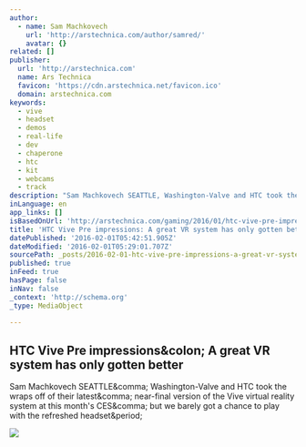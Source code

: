 ```yaml
---
author:
  - name: Sam Machkovech
    url: 'http://arstechnica.com/author/samred/'
    avatar: {}
related: []
publisher:
  url: 'http://arstechnica.com'
  name: Ars Technica
  favicon: 'https://cdn.arstechnica.net/favicon.ico'
  domain: arstechnica.com
keywords:
  - vive
  - headset
  - demos
  - real-life
  - dev
  - chaperone
  - htc
  - kit
  - webcams
  - track
description: "Sam Machkovech SEATTLE, Washington-Valve and HTC took the wraps off of their latest, near-final version of the Vive virtual reality system at this month's CES, but we barely got a chance to play with the refreshed headset."
inLanguage: en
app_links: []
isBasedOnUrl: 'http://arstechnica.com/gaming/2016/01/htc-vive-pre-impressions-a-great-vr-system-has-only-gotten-better/'
title: 'HTC Vive Pre impressions: A great VR system has only gotten better'
datePublished: '2016-02-01T05:42:51.905Z'
dateModified: '2016-02-01T05:29:01.707Z'
sourcePath: _posts/2016-02-01-htc-vive-pre-impressions-a-great-vr-system-has-only-gotten.md
published: true
inFeed: true
hasPage: false
inNav: false
_context: 'http://schema.org'
_type: MediaObject

---
```

<article style=""><h1>HTC Vive Pre impressions&amp;colon; A great VR system has only gotten better</h1><p>Sam Machkovech SEATTLE&amp;comma; Washington-Valve and HTC took the wraps off of their latest&amp;comma; near-final version of the Vive virtual reality system at this month's CES&amp;comma; but we barely got a chance to play with the refreshed headset&amp;period;</p><img src="http://cdn.arstechnica.net/wp-content/uploads/2016/01/IMG_7459-980x653.jpg" /></article>